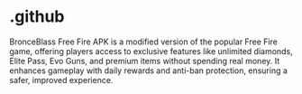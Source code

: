 # .github
BronceBlass Free Fire APK is a modified version of the popular Free Fire game, offering players access to exclusive features like unlimited diamonds, Elite Pass, Evo Guns, and premium items without spending real money. It enhances gameplay with daily rewards and anti-ban protection, ensuring a safer, improved experience.
